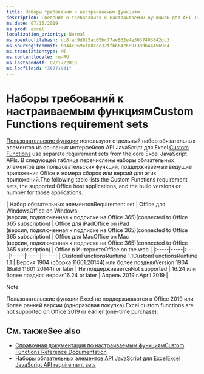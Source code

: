```yaml
---
title: Наборы требований к настраиваемым функциям
description: Сведения о требованиях к настраиваемым функциям для API JavaScript для Excel
ms.date: 07/15/2019
ms.prod: excel
localization_priority: Normal
ms.openlocfilehash: cc8fac9d925ac05bc77ae862e4e3637403842cc3
ms.sourcegitcommit: bb44c9694f88cde32ffbb642689130db44456964
ms.translationtype: MT
ms.contentlocale: ru-RU
ms.lasthandoff: 07/17/2019
ms.locfileid: "35771941"
---
```

# <a name="custom-functions-requirement-sets"></a><span data-ttu-id="4a76d-103">Наборы требований к настраиваемым функциям</span><span class="sxs-lookup"><span data-stu-id="4a76d-103">Custom Functions requirement sets</span></span>

<span data-ttu-id="4a76d-104">[Пользовательские функции](./custom-functions-overview.md) используют отдельный набор обязательных элементов из основных интерфейсов API JavaScript для Excel.</span><span class="sxs-lookup"><span data-stu-id="4a76d-104">[Custom Functions](./custom-functions-overview.md) use separate requirement sets from the core Excel JavaScript APIs.</span></span> <span data-ttu-id="4a76d-105">В следующей таблице перечислены наборы обязательных элементов для пользовательских функций, поддерживаемые ведущие приложения Office и номера сборок или версий для этих приложений.</span><span class="sxs-lookup"><span data-stu-id="4a76d-105">The following table lists the Custom Functions requirement sets, the supported Office host applications, and the build versions or number for those applications.</span></span>

|  <span data-ttu-id="4a76d-106">Набор обязательных элементов</span><span class="sxs-lookup"><span data-stu-id="4a76d-106">Requirement set</span></span>  |  <span data-ttu-id="4a76d-107">Office для Windows</span><span class="sxs-lookup"><span data-stu-id="4a76d-107">Office on Windows</span></span><br><span data-ttu-id="4a76d-108">(версия, подключенная к подписке на Office 365)</span><span class="sxs-lookup"><span data-stu-id="4a76d-108">(connected to Office 365 subscription)</span></span>  |  <span data-ttu-id="4a76d-109">Office для iPad</span><span class="sxs-lookup"><span data-stu-id="4a76d-109">Office on iPad</span></span><br><span data-ttu-id="4a76d-110">(версия, подключенная к подписке на Office 365)</span><span class="sxs-lookup"><span data-stu-id="4a76d-110">(connected to Office 365 subscription)</span></span>  |  <span data-ttu-id="4a76d-111">Office для Mac</span><span class="sxs-lookup"><span data-stu-id="4a76d-111">Office on Mac</span></span><br><span data-ttu-id="4a76d-112">(версия, подключенная к подписке на Office 365)</span><span class="sxs-lookup"><span data-stu-id="4a76d-112">(connected to Office 365 subscription)</span></span>  | <span data-ttu-id="4a76d-113">Office в Интернете</span><span class="sxs-lookup"><span data-stu-id="4a76d-113">Office on the web</span></span> |
|:-----|-----|:-----|:-----|:-----|:-----|
| <span data-ttu-id="4a76d-114">CustomFunctionsRuntime 1.1</span><span class="sxs-lookup"><span data-stu-id="4a76d-114">CustomFunctionsRuntime 1.1</span></span> | <span data-ttu-id="4a76d-115">Версия 1904 (сборка 11601.20144) или более поздняя</span><span class="sxs-lookup"><span data-stu-id="4a76d-115">Version 1904 (Build 11601.20144) or later</span></span> | <span data-ttu-id="4a76d-116">Не поддерживается</span><span class="sxs-lookup"><span data-stu-id="4a76d-116">Not supported</span></span> | <span data-ttu-id="4a76d-117">16.24 или более поздняя версия</span><span class="sxs-lookup"><span data-stu-id="4a76d-117">16.24 or later</span></span> | <span data-ttu-id="4a76d-118">Апрель 2019 г.</span><span class="sxs-lookup"><span data-stu-id="4a76d-118">April 2019</span></span> |

> [!NOTE]
> <span data-ttu-id="4a76d-119">Пользовательские функции Excel не поддерживаются в Office 2019 или более ранней версии (одноразовая покупка).</span><span class="sxs-lookup"><span data-stu-id="4a76d-119">Excel custom functions are not supported on Office 2019 or earlier (one-time purchase).</span></span>

## <a name="see-also"></a><span data-ttu-id="4a76d-120">См. также</span><span class="sxs-lookup"><span data-stu-id="4a76d-120">See also</span></span>

- [<span data-ttu-id="4a76d-121">Справочная документация по настраиваемым функциям</span><span class="sxs-lookup"><span data-stu-id="4a76d-121">Custom Functions Reference Documentation</span></span>](/javascript/api/custom-functions-runtime)
- [<span data-ttu-id="4a76d-122">Наборы обязательных элементов API JavaScript для Excel</span><span class="sxs-lookup"><span data-stu-id="4a76d-122">Excel JavaScript API requirement sets</span></span>](../reference/requirement-sets/excel-api-requirement-sets.md)
